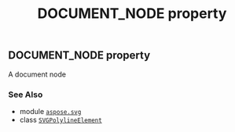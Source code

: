 ﻿---
title: DOCUMENT_NODE property
second_title: Aspose.SVG for Python via .NET API References
description: 
type: docs
weight: 520
url: /python-net/aspose.svg/svgpolylineelement/document_node/
is_root: false
---

## DOCUMENT_NODE property


A document node

### See Also
* module [`aspose.svg`](../../)
* class [`SVGPolylineElement`](/svg/python-net/aspose.svg/svgpolylineelement)
